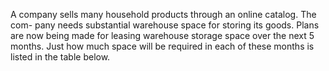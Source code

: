 A company sells many household products through an online catalog. The com-
pany needs substantial warehouse space for storing its goods. Plans are now being made
for leasing warehouse storage space over the next 5 months. Just how much space will be
required in each of these months is listed in the table below.
